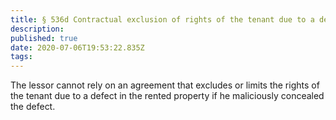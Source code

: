 ```yaml
---
title: § 536d Contractual exclusion of rights of the tenant due to a defect
description: 
published: true
date: 2020-07-06T19:53:22.835Z
tags: 
---
```


The lessor cannot rely on an agreement that excludes or limits the rights of the tenant due to a defect in the rented property if he maliciously concealed the defect.
